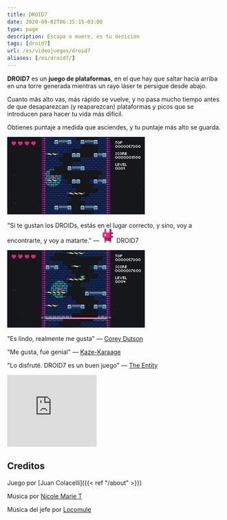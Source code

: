 ```yaml
---
title: DROID7
date: 2020-09-02T06:35:15-03:00
type: page
description: Escapa o muere, es tu desición
tags: [droid7]
url: /es/videojuegos/droid7
aliases: [/es/droid7/]
---
```


**DROID7** es un **juego de plataformas**, en el que hay que saltar hacia arriba en una torre generada mientras un rayo láser te persigue desde abajo.

Cuanto más alto vas, más rápido se vuelve, y no pasa mucho tiempo antes de que desaparezcan (y reaparezcan) plataformas y picos que se introducen para hacer tu vida más difícil.

Obtienes puntaje a medida que asciendes, y tu puntaje más alto se guarda.

![Video](1.gif)

"Si te gustan los DROIDs, estás en el lugar correcto, y sino, voy a encontrarte, y voy a matarte." — ![DROID7](droid7.gif) DROID7

![Video](2.gif)

"Es lindo, realmente me gusta" — [Corey Dutson](https://twitter.com/cdutson)

"Me gusta, fue genial" — [Kaze-Karaage](https://twitter.com/Bgreaterthan)

"Lo disfruté. DROID7 es un buen juego" — [The Entity](http://the-entity.net/)

<iframe src="https://itch.io/embed/570980?linkback=true&amp;bg_color=16171a&amp;fg_color=fafdff&amp;link_color=ff8426&amp;border_color=16171a" width="208" height="167" frameborder="0"><a href="https://juancolacelli.itch.io/droid7">DROID7 by Juan Colacelli</a></iframe>

## Creditos

Juego por [Juan Colacelli]({{< ref "/about" >}})

Música por [Nicole Marie T](https://twitter.com/musicvsartstuff)

Música del jefe por [Locomule](https://opengameart.org/users/locomule)
